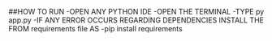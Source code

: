 ##HOW TO RUN 
-OPEN ANY PYTHON IDE
-OPEN THE TERMINAL
-TYPE py app.py
-IF ANY ERROR OCCURS REGARDING DEPENDENCIES INSTALL THE  FROM requirements file 
AS -pip install requirements
